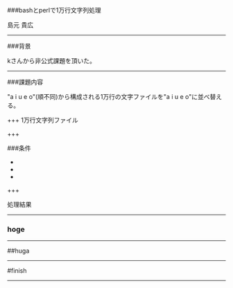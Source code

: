 
###bashとperlで1万行文字列処理

島元 貴広

---
###背景

kさんから非公式課題を頂いた。


---
###課題内容

"a i u e o"(順不同)から構成される1万行の文字ファイルを"a i u e o"に並べ替える。

+++
1万行文字列ファイル


+++

###条件

- 
- 
- 


+++

処理結果






---



### hoge



---


##huga


---



#finish


---
